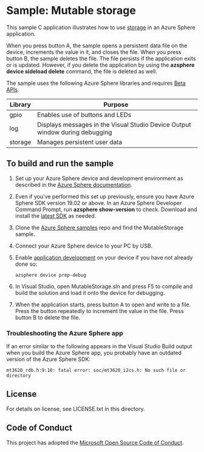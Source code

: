# Sample: Mutable storage

This sample C application illustrates how to use [storage](https://docs.microsoft.com/azure-sphere/app-development/storage) in an Azure Sphere application.

When you press button A, the sample opens a persistent data file on the device, increments the value in it, and closes the file. When you press button B, the sample deletes the file. The file persists if the application exits or is updated. However, if you delete the application by using the **azsphere device sideload delete** command, the file is deleted as well.

The sample uses the following Azure Sphere libraries and requires [Beta APIs](https://docs.microsoft.com/azure-sphere/app-development/use-beta).

|Library   |Purpose  |
|---------|---------|
| gpio |  Enables use of buttons and LEDs |
|log     |  Displays messages in the Visual Studio Device Output window during debugging  |
|storage    | Manages persistent user data | 

## To build and run the sample

1. Set up your Azure Sphere device and development environment as described in the [Azure Sphere documentation](https://docs.microsoft.com/azure-sphere/install/install).
1. Even if you've performed this set up previously, ensure you have Azure Sphere SDK version 19.02 or above. In an Azure Sphere Developer Command Prompt, run **azsphere show-version** to check. Download and install the [latest SDK](https://aka.ms/AzureSphereSDKDownload) as needed.
1. Clone the [Azure Sphere samples](https://github.com/Azure/azure-sphere-samples) repo and find the MutableStorage sample.
1. Connect your Azure Sphere device to your PC by USB.
1. Enable [application development](https://docs.microsoft.com/azure-sphere/quickstarts/qs-blink-application#prepare-your-device-for-development-and-debugging) on your device if you have not already done so:

   `azsphere device prep-debug`
1. In Visual Studio, open MutableStorage.sln and press F5 to compile and build the solution and load it onto the device for debugging.
1. When the application starts, press button A to open and write to a file. Press the button repeatedly to increment the value in the file. Press button B to delete the file.

### Troubleshooting the Azure Sphere app

If an error similar to the following appears in the Visual Studio Build output when you build the Azure Sphere app, you probably have an outdated version of the Azure Sphere SDK:

   `mt3620_rdb.h:9:10: fatal error: soc/mt3620_i2cs.h: No such file or directory`

## License
For details on license, see LICENSE.txt in this directory.

## Code of Conduct
This project has adopted the [Microsoft Open Source Code of Conduct](https://opensource.microsoft.com/codeofconduct/).
